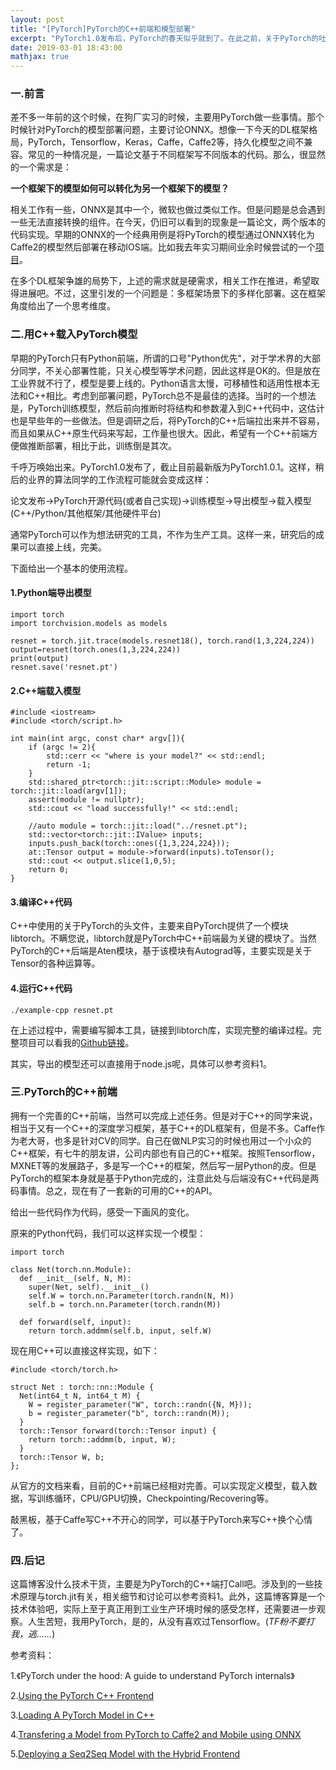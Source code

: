 ```yaml
---
layout: post
title: "[PyTorch]PyTorch的C++前端和模型部署"
excerpt: "PyTorch1.0发布后，PyTorch的春天似乎就到了。在此之前，关于PyTorch的吐槽主要集中在不适用生产环境，个人认为某种意义上就是缺少C++的前端。最近用PyTorch复现一篇文章，顺道考察了一下C++端的应用。是的，我从没有喜欢过Tensorflow。"
date: 2019-03-01 18:43:00
mathjax: true
---
```


<script type="text/javascript" src="http://cdn.mathjax.org/mathjax/latest/MathJax.js?config=default"></script>

### 一.前言

差不多一年前的这个时候，在狗厂实习的时候，主要用PyTorch做一些事情。那个时候针对PyTorch的模型部署问题，主要讨论ONNX。想像一下今天的DL框架格局，PyTorch，Tensorflow，Keras，Caffe，Caffe2等，持久化模型之间不兼容。常见的一种情况是，一篇论文基于不同框架写不同版本的代码。那么，很显然的一个需求是：

**一个框架下的模型如何可以转化为另一个框架下的模型？**

相关工作有一些，ONNX是其中一个，微软也做过类似工作。但是问题是总会遇到一些无法直接转换的组件。在今天，仍旧可以看到的现象是一篇论文，两个版本的代码实现。早期的ONNX的一个经典用例是将PyTorch的模型通过ONNX转化为Caffe2的模型然后部署在移动IOS端。比如我去年实习期间业余时候尝试的一个[项目](https://github.com/zhpmatrix/Pytorch-SqueezeNet)。

在多个DL框架争雄的局势下，上述的需求就是硬需求，相关工作在推进，希望取得进展吧。不过，这里引发的一个问题是：多框架场景下的多样化部署。这在框架角度给出了一个思考维度。

### 二.用C++载入PyTorch模型

早期的PyTorch只有Python前端，所谓的口号"Python优先"，对于学术界的大部分同学，不关心部署性能，只关心模型等学术问题，因此这样是OK的。但是放在工业界就不行了，模型是要上线的。Python语言太慢，可移植性和适用性根本无法和C++相比。考虑到部署问题，PyTorch总不是最佳的选择。当时的一个想法是，PyTorch训练模型，然后前向推断时将结构和参数灌入到C++代码中，这估计也是早些年的一些做法。但是调研之后，将PyTorch的C++后端拉出来并不容易，而且如果从C++原生代码来写起，工作量也很大。因此，希望有一个C++前端方便做推断部署，相比于此，训练倒是其次。

千呼万唤始出来。PyTorch1.0发布了，截止目前最新版为PyTorch1.0.1。这样，稍后的业界的算法同学的工作流程可能就会变成这样：

论文发布->PyTorch开源代码(或者自己实现)->训练模型->导出模型->载入模型(C++/Python/其他框架/其他硬件平台)

通常PyTorch可以作为想法研究的工具，不作为生产工具。这样一来，研究后的成果可以直接上线，完美。

下面给出一个基本的使用流程。

#### 1.Python端导出模型

```
import torch
import torchvision.models as models

resnet = torch.jit.trace(models.resnet18(), torch.rand(1,3,224,224))
output=resnet(torch.ones(1,3,224,224))
print(output)
resnet.save('resnet.pt')
```

#### 2.C++端载入模型

```
#include <iostream>
#include <torch/script.h>

int main(int argc, const char* argv[]){
    if (argc != 2){
        std::cerr << "where is your model?" << std::endl;
        return -1;
    }
    std::shared_ptr<torch::jit::script::Module> module = torch::jit::load(argv[1]);
    assert(module != nullptr);
    std::cout << "load successfully!" << std::endl;

    //auto module = torch::jit::load("../resnet.pt");
    std::vector<torch::jit::IValue> inputs;
    inputs.push_back(torch::ones({1,3,224,224}));
    at::Tensor output = module->forward(inputs).toTensor();
    std::cout << output.slice(1,0,5);
    return 0;
}
```

#### 3.编译C++代码

C++中使用的关于PyTorch的头文件，主要来自PyTorch提供了一个模块libtorch。不瞒您说，libtorch就是PyTorch中C++前端最为关键的模块了。当然PyTorch的C++后端是Aten模块，基于该模块有Autograd等，主要实现是关于Tensor的各种运算等。

#### 4.运行C++代码

```
./example-cpp resnet.pt
```

在上述过程中，需要编写脚本工具，链接到libtorch库，实现完整的编译过程。完整项目可以看我的[Github链接](https://github.com/zhpmatrix/load-pytorch-model-with-c-)。

其实，导出的模型还可以直接用于node.js呢，具体可以参考资料1。

### 三.PyTorch的C++前端

拥有一个完善的C++前端，当然可以完成上述任务。但是对于C++的同学来说，相当于又有一个C++的深度学习框架，基于C++的DL框架有，但是不多。Caffe作为老大哥，也多是针对CV的同学。自己在做NLP实习的时候也用过一个小众的C++框架，有七牛的朋友讲，公司内部也有自己的C++框架。按照Tensorflow，MXNET等的发展路子，多是写一个C++的框架，然后写一层Python的皮。但是PyTorch的框架本身就是基于Python完成的，注意此处与后端没有C++代码是两码事情。总之，现在有了一套新的可用的C++的API。

给出一些代码作为代码，感受一下画风的变化。

原来的Python代码，我们可以这样实现一个模型：

```
import torch

class Net(torch.nn.Module):
  def __init__(self, N, M):
    super(Net, self).__init__()
    self.W = torch.nn.Parameter(torch.randn(N, M))
    self.b = torch.nn.Parameter(torch.randn(M))

  def forward(self, input):
    return torch.addmm(self.b, input, self.W)
```

现在用C++可以直接这样实现，如下：

```
#include <torch/torch.h>

struct Net : torch::nn::Module {
  Net(int64_t N, int64_t M) {
    W = register_parameter("W", torch::randn({N, M}));
    b = register_parameter("b", torch::randn(M));
  }
  torch::Tensor forward(torch::Tensor input) {
    return torch::addmm(b, input, W);
  }
  torch::Tensor W, b;
};
```

从官方的文档来看，目前的C++前端已经相对完善。可以实现定义模型，载入数据，写训练循环，CPU/GPU切换，Checkpointing/Recovering等。

敲黑板，基于Caffe写C++不开心的同学，可以基于PyTorch来写C++换个心情了。

### 四.后记

这篇博客没什么技术干货，主要是为PyTorch的C++端打Call吧。涉及到的一些技术原理与torch.jit有关，相关细节和讨论可以参考资料1。此外，这篇博客算是一个技术体验吧，实际上至于真正用到工业生产环境时候的感受怎样，还需要进一步观察。人生苦短，我用PyTorch，是的，从没有喜欢过Tensorflow。(_TF粉不要打我，逃......_)

参考资料：

1.《PyTorch under the hood: A guide to understand PyTorch internals》

2.[Using the PyTorch C++ Frontend](https://pytorch.org/tutorials/advanced/cpp_frontend.html#)

3.[Loading A PyTorch Model in C++](https://pytorch.org/tutorials/advanced/cpp_export.html)

4.[Transfering a Model from PyTorch to Caffe2 and Mobile using ONNX](https://pytorch.org/tutorials/advanced/super_resolution_with_caffe2.html)

5.[Deploying a Seq2Seq Model with the Hybrid Frontend](https://pytorch.org/tutorials/beginner/deploy_seq2seq_hybrid_frontend_tutorial.html#)
















